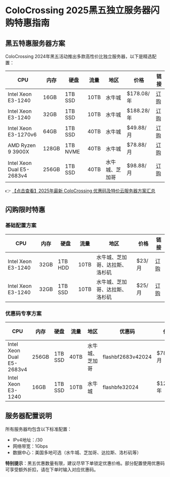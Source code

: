 # ColoCrossing 2025黑五独立服务器闪购特惠指南

## 黑五特惠服务器方案

ColoCrossing 2024年黑五活动推出多款高性价比独立服务器，以下是精选配置：

| CPU                | 内存   | 硬盘      | 流量  | 地区           | 价格       | 链接       |
|--------------------|--------|-----------|-------|----------------|------------|------------|
| Intel Xeon E3-1240 | 16GB   | 1TB SSD   | 10TB  | 水牛城         | $178.08/年 | [订购](https://bit.ly/ColoCrossing) |
| Intel Xeon E3-1240 | 32GB   | 1TB SSD   | 10TB  | 水牛城         | $188.28/年 | [订购](https://bit.ly/ColoCrossing) |
| Intel Xeon E3-1270v6 | 64GB | 1TB SSD   | 40TB  | 水牛城         | $49.88/月  | [订购](https://bit.ly/ColoCrossing) |
| AMD Ryzen 9 3900X | 128GB  | 1TB NVME  | 40TB  | 水牛城         | $78.88/月  | [订购](https://bit.ly/ColoCrossing) |
| Intel Xeon Dual E5-2683v4 | 256GB | 1TB SSD | 40TB | 水牛城、芝加哥 | $98.88/月  | [订购](https://bit.ly/ColoCrossing) |

👉 [【点击查看】2025年最新 ColoCrossing 优惠码及特价云服务器方案汇总](https://bit.ly/ColoCrossing)

## 闪购限时特惠

### 基础配置方案

| CPU                | 内存   | 硬盘      | 流量  | 地区                           | 价格    | 链接       |
|--------------------|--------|-----------|-------|--------------------------------|---------|------------|
| Intel Xeon E3-1240 | 32GB   | 1TB HDD   | 10TB  | 水牛城、芝加哥、达拉斯、洛杉矶 | $23/月  | [订购](https://bit.ly/ColoCrossing) |
| Intel Xeon E3-1240 | 32GB   | 1TB SSD   | 10TB  | 水牛城、芝加哥、达拉斯、洛杉矶 | $25/月  | [订购](https://bit.ly/ColoCrossing) |

### 优惠码专享方案

| CPU                | 内存   | 硬盘      | 流量  | 地区                           | 优惠码              | 价格               | 链接       |
|--------------------|--------|-----------|-------|--------------------------------|---------------------|--------------------|------------|
| Intel Xeon Dual E5-2683v4 | 256GB | 1TB SSD | 40TB | 水牛城、芝加哥         | flashbf2683v42024 | $78.88/月          | [订购](https://bit.ly/ColoCrossing) |
| Intel Xeon E3-1240 | 16GB   | 1TB SSD   | 10TB  | 水牛城                 | flashbfe32024    | $128.16/年         | [订购](https://bit.ly/ColoCrossing) |

## 服务器配置说明

所有服务器均包含以下标准配置：
- IPv4地址：/30
- 网络带宽：1Gbps
- 数据中心：美国多地可选（水牛城、芝加哥、达拉斯、洛杉矶等）

**特别提示**：黑五优惠数量有限，建议尽早下单锁定优惠价格。部分配置使用优惠码可享受额外折扣，请在下单时输入对应优惠码。